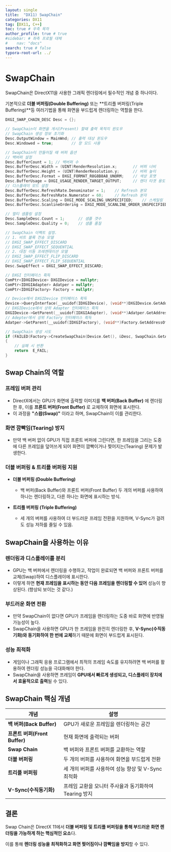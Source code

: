 ```yaml
---
layout: single
title:  "DX11) SwapChain"
categories: DX11
tag: [DX11, C++]
toc: true # 우측 목차
author_profile: true # true
#sidebar: # 좌측 프로필 대체
#    nav: "docs"
search: true # false
typora-root-url: ../
---
```


# SwapChain

SwapChain은 DirectX11을 사용한 그래픽 렌더링에서 필수적인 개념 중 하나이다. 

기본적으로 **더블 버퍼링(Double Buffering)** 또는 **트리플 버퍼링(Triple Buffering)**등 여러기법을 통해 화면을 부드럽게 렌더링하는 역할을 한다.

``` c++
DXGI_SWAP_CHAIN_DESC Desc = {};

// SwapChain이 화면을 게시(Present) 할때 출력 목적지 윈도우
// SwapChain 생성 정보 초기화
Desc.OutputWindow = MainWnd; // 출력 대상 윈도우
Desc.Windowed = true;		 // 창 모드 사용

// SwapChain이 만들어질 때 버퍼 옵션
// 백버퍼 설정
Desc.BufferCount = 1; // 백버퍼 수
Desc.BufferDesc.Width = (UINT)RenderResolution.x;		// 버퍼 너비
Desc.BufferDesc.Height = (UINT)RenderResolution.y;		// 버퍼 높이
Desc.BufferDesc.Format = DXGI_FORMAT_R8G8B8A8_UNORM;	// 색상 포맷
Desc.BufferUsage = DXGI_USAGE_RENDER_TARGET_OUTPUT;		// 렌더 타겟 용도
// 디스플레이 모드 설정
Desc.BufferDesc.RefreshRate.Denominator = 1;	// Refresh 분모
Desc.BufferDesc.RefreshRate.Numerator = 60;		// Refresh 분자
Desc.BufferDesc.Scaling = DXGI_MODE_SCALING_UNSPECIFIED;	// 스케일링 없음
Desc.BufferDesc.ScanlineOrdering = DXGI_MODE_SCANLINE_ORDER_UNSPECIFIED;	// 스캔 라인 순서 없음

// 멀티 샘플링 설정
Desc.SampleDesc.Count = 1;		// 샘플 갯수
Desc.SampleDesc.Quality = 0;	// 샘플 품질

// SwapChain 이펙트 설정.
// 1. 비트 블록 전송 모델
// DXGI_SWAP_EFFECT_DISCARD
// DXGI_SWAP_EFFECT_SEQUENTIAL
// 2. 대칭 이동 프레젠테이션 모델
// DXGI_SWAP_EFFECT_FLIP_DISCARD
// DXGI_SWAP_EFFECT_FLIP_SEQUENTIAL
Desc.SwapEffect = DXGI_SWAP_EFFECT_DISCARD;

// DXGI 인터페이스 획득
ComPtr<IDXGIDevice> DXGIDevice = nullptr;
ComPtr<IDXGIAdapter> Adatper = nullptr;
ComPtr<IDXGIFactory> Factory = nullptr;

// Device에서 DXGIDevice 인터페이스 획득
Device->QueryInterface(__uuidof(IDXGIDevice), (void**)DXGIDevice.GetAddressOf());
// DXGIDevice에서 상위 Adapter 인터페이스 획득
DXGIDevice->GetParent(__uuidof(IDXGIAdapter), (void**)Adatper.GetAddressOf());
// Adepter에서 상위 Factory 인터페이스 획득
Adatper->GetParent(__uuidof(IDXGIFactory), (void**)Factory.GetAddressOf());

// SwapChain 생성 시도
if (FAILED(Factory->CreateSwapChain(Device.Get(), &Desc, SwapChain.GetAddressOf())))
{
	// 실패 시 반환
	return	E_FAIL;
}
```



## **Swap Chain의 역할**

### **프레임 버퍼 관리**

- DirectX에서는 GPU가 화면에 출력할 이미지를 **백 버퍼(Back Buffer)** 에 렌더링한 후, 
  이를 **프론트 버퍼(Front Buffer)** 로 교체하여 화면에 표시한다.
- 이 과정을 **"스왑(Swap)"** 이라고 하며, SwapChain이 이를 관리한다.

### **화면 깜빡임(Tearing) 방지**

- 만약 백 버퍼 없이 GPU가 직접 프론트 버퍼에 그린다면, 
  한 프레임을 그리는 도중에 다른 프레임을 덮어쓰게 되어 화면이 깜빡이거나 찢어지는(Tearing) 문제가 발생한다.

### **더블 버퍼링 & 트리플 버퍼링 지원**

- **더블 버퍼링 (Double Buffering)**

  - 백 버퍼(Back Buffer)와 프론트 버퍼(Front Buffer) 두 개의 버퍼를 사용하여 하나는 렌더링하고, 다른 하나는 화면에 표시하는 방식.

- **트리플 버퍼링 (Triple Buffering)**

  - 세 개의 버퍼를 사용하여 더 부드러운 프레임 전환을 지원하며, V-Sync가 걸려도 성능 저하를 줄일 수 있음.

  

## **SwapChain을 사용하는 이유**

### **렌더링과 디스플레이를 분리**

- GPU는 백 버퍼에서 렌더링을 수행하고, 작업이 완료되면 백 버퍼와 프론트 버퍼를 교체(Swap)하여 디스플레이에 표시한다.
- 이렇게 하면 **현재 프레임을 표시하는 동안 다음 프레임을 렌더링할 수 있어** 성능이 향상된다.
  (향상되 보이는 것 같다.)

### **부드러운 화면 전환**

- 만약 SwapChain이 없다면 GPU가 프레임을 렌더링하는 도중 바로 화면에 반영될 가능성이 높다.
- SwapChain을 사용하면 GPU가 한 프레임을 완전히 렌더링한 후, 
  **V-Sync(수직동기화)와 동기화하여 한 번에 교체**하기 때문에 화면이 부드럽게 표시된다.

### **성능 최적화**

- 게임이나 그래픽 응용 프로그램에서 최적의 프레임 속도를 유지하려면 백 버퍼를 활용하여 렌더링 성능을 극대화해야 한다.
- SwapChain을 사용하면 프레임이 **GPU에서 빠르게 생성되고, 디스플레이 장치에서 효율적으로 출력**될 수 있다.



## **SwapChain 핵심 개념**

| 개념                          | 설명                                                  |
| ----------------------------- | ----------------------------------------------------- |
| **백 버퍼(Back Buffer)**      | GPU가 새로운 프레임을 렌더링하는 공간                 |
| **프론트 버퍼(Front Buffer)** | 현재 화면에 출력되는 버퍼                             |
| **Swap Chain**                | 백 버퍼와 프론트 버퍼를 교환하는 역할                 |
| **더블 버퍼링**               | 두 개의 버퍼를 사용하여 화면을 부드럽게 전환          |
| **트리플 버퍼링**             | 세 개의 버퍼를 사용하여 성능 향상 및 V-Sync 최적화    |
| **V-Sync(수직동기화)**        | 프레임 교환을 모니터 주사율과 동기화하여 Tearing 방지 |



## **결론**

Swap Chain은 DirectX 11에서 **더블 버퍼링 및 트리플 버퍼링을 통해 부드러운 화면 렌더링을 가능하게 하는 핵심적인 요소**다. 

이를 통해 **렌더링 성능을 최적화하고 화면 찢어짐이나 깜빡임을 방지**할 수 있다.

